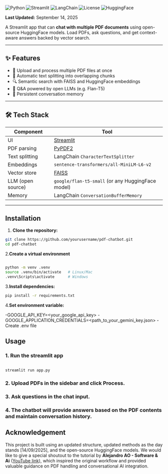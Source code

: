 
![Python](https://img.shields.io/badge/Python-3.9%2B-blue)
![Streamlit](https://img.shields.io/badge/Streamlit-1.18%2B-ff69b4)
![LangChain](https://img.shields.io/badge/LangChain-0.0.184-green)
![License](https://img.shields.io/badge/License-MIT-yellow)
![HuggingFace](https://img.shields.io/badge/Models-HuggingFace-orange)

**Last Updated:** September 14, 2025

A Streamlit app that can **chat with multiple PDF documents** using open-source HuggingFace models. Load PDFs, ask questions, and get context-aware answers backed by vector search.

---

## ✨ Features

- 📂 Upload and process multiple PDF files at once  
- 🧩 Automatic text splitting into overlapping chunks  
- 🔍 Semantic search with FAISS and HuggingFace embeddings  
- 🤖 Q&A powered by open LLMs (e.g. Flan-T5)  
- 💬 Persistent conversation memory  

---

## 🛠️ Tech Stack

| Component          | Tool |
|--------------------|------|
| UI                 | [Streamlit](https://streamlit.io) |
| PDF parsing        | [PyPDF2](https://pypi.org/project/pypdf2/) |
| Text splitting     | LangChain `CharacterTextSplitter` |
| Embeddings         | `sentence-transformers/all-MiniLM-L6-v2` |
| Vector store       | [FAISS](https://github.com/facebookresearch/faiss) |
| LLM (open source)  | `google/flan-t5-small` (or any HuggingFace model) |
| Memory             | LangChain `ConversationBufferMemory` |

---

## Installation

1. **Clone the repository:**

```bash
git clone https://github.com/yourusername/pdf-chatbot.git
cd pdf-chatbot

```

2.**Create a virtual environment**

```bash

python -m venv .venv
source .venv/bin/activate   # Linux/Mac
.venv\Scripts\activate      # Windows

```

3.**Install dependencies:**

```bash
pip install -r requirements.txt

```

4.**Set environment variable:**

-GOOGLE_API_KEY=<your_google_api_key>
-GOOGLE_APPLICATION_CREDENTIALS=<path_to_your_gemini_key.json>
-Create .env file


## Usage

### 1. Run the streamlit app

```bash

streamlit run app.py

```

### 2. Upload PDFs in the sidebar and click Process.
### 3. Ask questions in the chat input.
### 4. The chatbot will provide answers based on the PDF contents and maintain conversation history.




## Acknowledgement

This project is built using an updated structure, updated methods as the day stands [14/09/2025], and the open-source HuggingFace models. We would like to give a special shoutout to the tutorial by **Alejandro AO - Software & Ai** ([YouTube link](https://www.youtube.com/watch?v=dXxQ0LR-3Hg&t=3924s)), which inspired the original workflow and provided valuable guidance on PDF handling and conversational AI integration.
